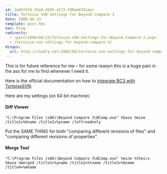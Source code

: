 ```yaml
---
id: 1e85f47d-35e8-4595-a172-fd0aa6741aec
title: Tortoise SVN Settings for Beyond Compare 3
date: 2009-04-13
template: post.hbs
nav: blog
redirects:
  - /post/2009/04/13/Tortoise-SVN-Settings-for-Beyond-Compare-3.aspx
  - /tortoise-svn-settings-for-beyond-compare-3/
disqus: 
  url: http://chadly.net/2009/04/tortoise-svn-settings-for-beyond-compare-3/
---
```


This is for future reference for me – for some reason this is a huge pain in the ass for me to find whenever I need it.

Here is the official documentation on how to [integrate BC3 with TortoiseSVN](http://www.scootersoftware.com/support.php?c=kb_vcs.php).

Here are my settings (on 64 bit machine):

#### Diff Viewer
    "C:\Program Files (x86)\Beyond Compare 3\BComp.exe" %base %mine /title1=%bname /title2=%yname /leftreadonly

Put the SAME THING for both "comparing different revisions of files" and "comparing different revisions of properties".

#### Merge Tool
    "C:\Program Files (x86)\Beyond Compare 3\BComp.exe" %mine %theirs %base %merged /title1=%yname /title2=%tname /title3=%bname /title4=%mname